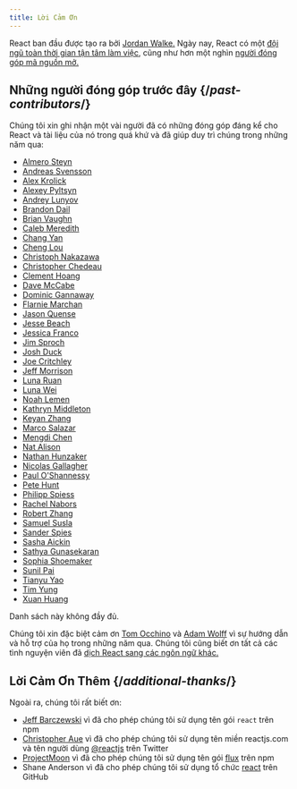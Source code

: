 ```yaml
---
title: Lời Cảm Ơn
---
```


<Intro>

React ban đầu được tạo ra bởi [Jordan Walke.](https://github.com/jordwalke) Ngày nay, React có một [đội ngũ toàn thời gian tận tâm làm việc](/community/team), cũng như hơn một nghìn [người đóng góp mã nguồn mở.](https://github.com/facebook/react/graphs/contributors)

</Intro>

## Những người đóng góp trước đây {/*past-contributors*/}

Chúng tôi xin ghi nhận một vài người đã có những đóng góp đáng kể cho React và tài liệu của nó trong quá khứ và đã giúp duy trì chúng trong những năm qua:

* [Almero Steyn](https://github.com/AlmeroSteyn)
* [Andreas Svensson](https://github.com/syranide)
* [Alex Krolick](https://github.com/alexkrolick)
* [Alexey Pyltsyn](https://github.com/lex111)
* [Andrey Lunyov](https://github.com/alunyov)
* [Brandon Dail](https://github.com/aweary)
* [Brian Vaughn](https://github.com/bvaughn)
* [Caleb Meredith](https://github.com/calebmer)
* [Chang Yan](https://github.com/cyan33)
* [Cheng Lou](https://github.com/chenglou)
* [Christoph Nakazawa](https://github.com/cpojer)
* [Christopher Chedeau](https://github.com/vjeux)
* [Clement Hoang](https://github.com/clemmy)
* [Dave McCabe](https://github.com/davidmccabe)
* [Dominic Gannaway](https://github.com/trueadm)
* [Flarnie Marchan](https://github.com/flarnie)
* [Jason Quense](https://github.com/jquense)
* [Jesse Beach](https://github.com/jessebeach)
* [Jessica Franco](https://github.com/Jessidhia)
* [Jim Sproch](https://github.com/jimfb)
* [Josh Duck](https://github.com/joshduck)
* [Joe Critchley](https://github.com/joecritch)
* [Jeff Morrison](https://github.com/jeffmo)
* [Luna Ruan](https://github.com/lunaruan)
* [Luna Wei](https://github.com/lunaleaps)
* [Noah Lemen](https://github.com/noahlemen)
* [Kathryn Middleton](https://github.com/kmiddleton14)
* [Keyan Zhang](https://github.com/keyz)
* [Marco Salazar](https://github.com/salazarm)
* [Mengdi Chen](https://github.com/mondaychen)
* [Nat Alison](https://github.com/tesseralis)
* [Nathan Hunzaker](https://github.com/nhunzaker)
* [Nicolas Gallagher](https://github.com/necolas)
* [Paul O'Shannessy](https://github.com/zpao)
* [Pete Hunt](https://github.com/petehunt)
* [Philipp Spiess](https://github.com/philipp-spiess)
* [Rachel Nabors](https://github.com/rachelnabors)
* [Robert Zhang](https://github.com/robertzhidealx)
* [Samuel Susla](https://github.com/sammy-SC)
* [Sander Spies](https://github.com/sanderspies)
* [Sasha Aickin](https://github.com/aickin)
* [Sathya Gunasekaran](https://github.com/gsathya)
* [Sophia Shoemaker](https://github.com/mrscobbler)
* [Sunil Pai](https://github.com/threepointone)
* [Tianyu Yao](https://github.com/)
* [Tim Yung](https://github.com/yungsters)
* [Xuan Huang](https://github.com/huxpro)

Danh sách này không đầy đủ.

Chúng tôi xin đặc biệt cảm ơn [Tom Occhino](https://github.com/tomocchino) và [Adam Wolff](https://github.com/wolffiex) vì sự hướng dẫn và hỗ trợ của họ trong những năm qua. Chúng tôi cũng biết ơn tất cả các tình nguyện viên đã [dịch React sang các ngôn ngữ khác.](https://translations.react.dev/)

## Lời Cảm Ơn Thêm {/*additional-thanks*/}

Ngoài ra, chúng tôi rất biết ơn:

* [Jeff Barczewski](https://github.com/jeffbski) vì đã cho phép chúng tôi sử dụng tên gói `react` trên npm
* [Christopher Aue](https://christopheraue.net/) vì đã cho phép chúng tôi sử dụng tên miền reactjs.com và tên người dùng [@reactjs](https://twitter.com/reactjs) trên Twitter
* [ProjectMoon](https://github.com/ProjectMoon) vì đã cho phép chúng tôi sử dụng tên gói [flux](https://www.npmjs.com/package/flux) trên npm
* Shane Anderson vì đã cho phép chúng tôi sử dụng tổ chức [react](https://github.com/react) trên GitHub
